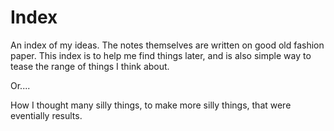 # Index

An index of my ideas. The notes themselves are written on good old fashion paper. This index is to help me find things later, and is also simple way to tease the range of things I think about.

Or....

How I thought many silly things, to make more silly things, that were eventially results.

